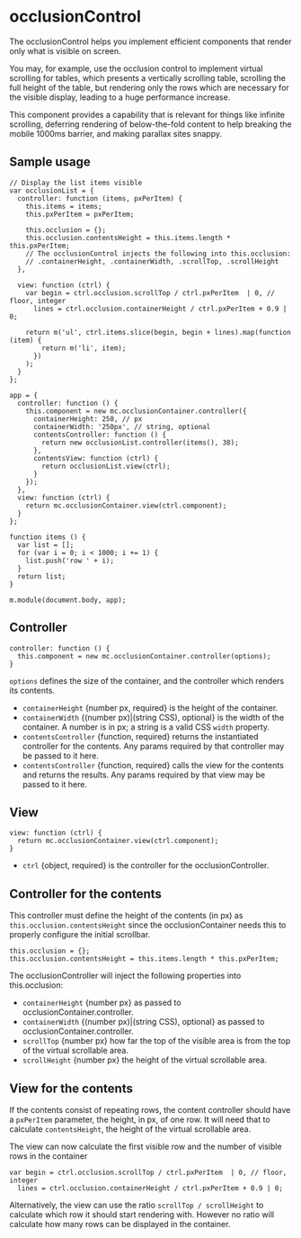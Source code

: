 # occlusionControl

The occlusionControl helps you implement efficient components that render 
only what is visible on screen.

You may, for example, use the occlusion control to implement virtual scrolling for tables, 
which presents a vertically scrolling table, 
scrolling the full height of the table, 
but rendering only the rows which are necessary for the visible display, 
leading to a huge performance increase.
 
This component provides a capability that is relevant for things like infinite scrolling, 
deferring rendering of below-the-fold content to help breaking the mobile 1000ms barrier,
and making parallax sites snappy.


## Sample usage
```
// Display the list items visible
var occlusionList = {
  controller: function (items, pxPerItem) {
    this.items = items;
    this.pxPerItem = pxPerItem;

    this.occlusion = {};
    this.occlusion.contentsHeight = this.items.length * this.pxPerItem;
    // The occlusionControl injects the following into this.occlusion:
    // .containerHeight, .containerWidth, .scrollTop, .scrollHeight
  },

  view: function (ctrl) {
    var begin = ctrl.occlusion.scrollTop / ctrl.pxPerItem  | 0, // floor, integer
      lines = ctrl.occlusion.containerHeight / ctrl.pxPerItem + 0.9 | 0;

    return m('ul', ctrl.items.slice(begin, begin + lines).map(function (item) {
        return m('li', item);
      })
    );
  }
};

app = {
  controller: function () {
    this.component = new mc.occlusionContainer.controller({
      containerHeight: 250, // px
      containerWidth: '250px', // string, optional
      contentsController: function () {
        return new occlusionList.controller(items(), 38);
      },
      contentsView: function (ctrl) {
        return occlusionList.view(ctrl);
      }
    });
  },
  view: function (ctrl) {
    return mc.occlusionContainer.view(ctrl.component);
  }
};

function items () {
  var list = [];
  for (var i = 0; i < 1000; i += 1) {
    list.push('row ' + i);
  }
  return list;
}

m.module(document.body, app);
```

## Controller
```
controller: function () {
  this.component = new mc.occlusionContainer.controller(options);
}
```

```options``` defines the size of the container,
and the controller which renders its contents.

* ```containerHeight``` {number px, required} is the height of the container.
* ```containerWidth``` {(number px)|(string CSS), optional} is the width of the container.
A number is in px; a string is a valid CSS ```width``` property.
* ```contentsController``` {function, required} returns the instantiated controller for the contents.
Any params required by that controller may be passed to it here.
* ```contentsController``` {function, required} calls the view for the contents
and returns the results.
Any params required by that view may be passed to it here.

## View
```
view: function (ctrl) {
  return mc.occlusionContainer.view(ctrl.component);
}
```

* ```ctrl``` {object, required} is the controller for the occlusionController.
 
## Controller for the contents

This controller must define the height of the contents (in px) as ```this.occlusion.contentsHeight```
since the occlusionContainer needs this to properly configure the initial scrollbar.
```
this.occlusion = {};
this.occlusion.contentsHeight = this.items.length * this.pxPerItem;
```

The occlusionController will inject the following properties into this.occlusion:

* ```containerHeight``` {number px} as passed to occlusionContainer.controller.
* ```containerWidth``` {(number px)|(string CSS), optional} as passed to occlusionContainer.controller.
* ```scrollTop``` {number px} how far the top of the visible area is from the top of the virtual scrollable area.
* ```scrollHeight``` {number px} the height of the virtual scrollable area.

## View for the contents

If the contents consist of repeating rows, the content controller should have a ```pxPerItem``` parameter,
the height, in px, of one row. It will need that to calculate ```contentsHeight```,
the height of the virtual scrollable area.

The view can now calculate the first visible row and the number of visible rows in the container
```
var begin = ctrl.occlusion.scrollTop / ctrl.pxPerItem  | 0, // floor, integer
  lines = ctrl.occlusion.containerHeight / ctrl.pxPerItem + 0.9 | 0;
```

Alternatively, the view can use the ratio ```scrollTop / scrollHeight``` to calculate
which row it should start rendering with.
However no ratio will calculate how many rows can be displayed in the container.